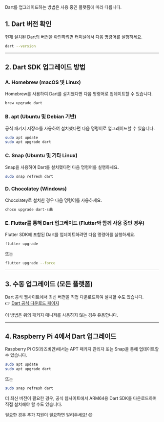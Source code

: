 Dart를 업그레이드하는 방법은 사용 중인 플랫폼에 따라 다릅니다.  

## 1. **Dart 버전 확인**  
현재 설치된 Dart의 버전을 확인하려면 터미널에서 다음 명령어를 실행하세요.  
```sh
dart --version
```

---

## 2. **Dart SDK 업그레이드 방법**  

### **A. Homebrew (macOS 및 Linux)**
Homebrew를 사용하여 Dart를 설치했다면 다음 명령어로 업데이트할 수 있습니다.  
```sh
brew upgrade dart
```

### **B. apt (Ubuntu 및 Debian 기반)**
공식 패키지 저장소를 사용하여 설치했다면 다음 명령어로 업그레이드할 수 있습니다.  
```sh
sudo apt update
sudo apt upgrade dart
```

### **C. Snap (Ubuntu 및 기타 Linux)**
Snap을 사용하여 Dart를 설치했다면 다음 명령어를 실행하세요.  
```sh
sudo snap refresh dart
```

### **D. Chocolatey (Windows)**
Chocolatey로 설치한 경우 다음 명령어를 사용하세요.  
```sh
choco upgrade dart-sdk
```

### **E. Flutter를 통해 Dart 업그레이드 (Flutter와 함께 사용 중인 경우)**
Flutter SDK에 포함된 Dart를 업데이트하려면 다음 명령어를 실행하세요.  
```sh
flutter upgrade
```
또는
```sh
flutter upgrade --force
```

---

## 3. **수동 업그레이드 (모든 플랫폼)**
Dart 공식 웹사이트에서 최신 버전을 직접 다운로드하여 설치할 수도 있습니다.  
👉 [Dart 공식 다운로드 페이지](https://dart.dev/get-dart)  

이 방법은 위의 패키지 매니저를 사용하지 않는 경우 유용합니다.  

---

## 4. **Raspberry Pi 4에서 Dart 업그레이드**
Raspberry Pi OS(라즈비안)에서는 APT 패키지 관리자 또는 Snap을 통해 업데이트할 수 있습니다.  
```sh
sudo apt update
sudo apt upgrade dart
```
또는
```sh
sudo snap refresh dart
```

더 최신 버전이 필요한 경우, 공식 웹사이트에서 ARM64용 Dart SDK를 다운로드하여 직접 설치해야 할 수도 있습니다.

필요한 경우 추가 지원이 필요하면 알려주세요! 😊
